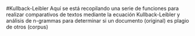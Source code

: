 #Kullback-Leibler
Aquí se está recopilando una serie de funciones para realizar comparativos de textos mediante la ecuación Kullback-Leibler y análisis de n-grammas para determinar si un documento (original) es plagio de otros (corpus)
